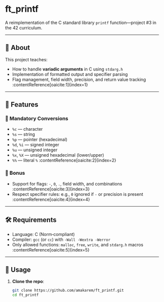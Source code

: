 # ft_printf

A reimplementation of the C standard library `printf` function—project #3 in the 42 curriculum.

---

## 📌 About

This project teaches:
- How to handle **variadic arguments** in C using `stdarg.h`
- Implementation of formatted output and specifier parsing
- Flag management, field width, precision, and return value tracking :contentReference[oaicite:1]{index=1}

---

## 🚀 Features

### 🔧 Mandatory Conversions
- `%c` — character
- `%s` — string
- `%p` — pointer (hexadecimal)
- `%d`, `%i` — signed integer
- `%u` — unsigned integer
- `%x`, `%X` — unsigned hexadecimal (lower/upper)
- `%%` — literal `%` :contentReference[oaicite:2]{index=2}

### 🌟 Bonus
- Support for flags: `-`, `0`, `.`, field width, and combinations :contentReference[oaicite:3]{index=3}
- Respect specifier rules: e.g., `0` ignored if `-` or precision is present :contentReference[oaicite:4]{index=4}

---

## 🛠️ Requirements

- Language: C (Norm‑compliant)
- Compiler: `gcc` (or `cc`) with `-Wall -Wextra -Werror`
- Only allowed functions: `malloc`, `free`, `write`, and `stdarg.h` macros :contentReference[oaicite:5]{index=5}

---

## 🔧 Usage

1. **Clone the repo**:
   ```bash
   git clone https://github.com/amakarem/ft_printf.git
   cd ft_printf
   ```
